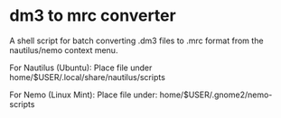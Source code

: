 # dm3 to mrc converter

A shell script for batch converting .dm3 files to .mrc format from the nautilus/nemo context menu.


For Nautilus (Ubuntu):
Place file under home/$USER/.local/share/nautilus/scripts

For Nemo (Linux Mint):
Place file under: home/$USER/.gnome2/nemo-scripts

